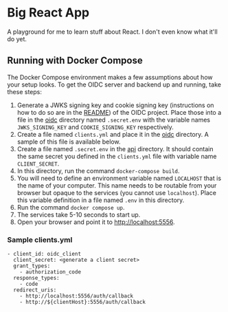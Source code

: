 # Big React App

A playground for me to learn stuff about React. I don't even know what it'll do yet.

## Running with Docker Compose

The Docker Compose environment makes a few assumptions about how your setup looks. To get the OIDC server 
and backend up and running, take these steps:

1. Generate a JWKS signing key and cookie signing key (instructions on how 
   to do so are in the [README](./oidc/README.md)) of the OIDC project. Place those into a file
   in the [oidc](./oidc) directory named `.secret.env` with the variable names `JWKS_SIGNING_KEY` and
   `COOKIE_SIGNING_KEY` respectively.
2. Create a file named `clients.yml` and place it in the [oidc](./oidc) directory. A sample of this file
   is available below.
3. Create a file named `.secret.env` in the [api](./api) directory. It should contain the same secret
   you defined in the `clients.yml` file with variable name `CLIENT_SECRET`.
4. In this directory, run the command `docker-compose build`.
5. You will need to define an environment variable named `LOCALHOST` that is the name of your computer.
   This name needs to be routable from your browser but opaque to the services (you cannot use `localhost`). 
   Place this variable definition in a file named `.env` in this directory.
6. Run the command `docker compose up`.
7. The services take 5-10 seconds to start up.
8. Open your browser and point it to [http://localhost:5556](http://localhost:5556).

### Sample clients.yml

```
- client_id: oidc_client
  client_secret: <generate a client secret>
  grant_types:
    - authorization_code
  response_types:
    - code
  redirect_uris:
    - http://localhost:5556/auth/callback
    - http://${clientHost}:5556/auth/callback
```
